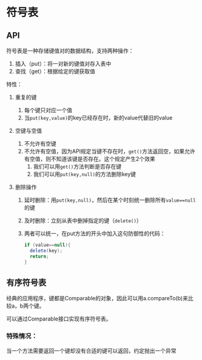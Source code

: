 # 符号表

## API

符号表是一种存储键值对的数据结构，支持两种操作：

1. 插入（put）：将一对新的键值对存入表中
2. 查找（get）：根据给定的键获取值

特性：

1. 重复的键

   1. 每个键只对应一个值
   2. 当`put(key,value)`的key已经存在时，新的value代替旧的value

2. 空键与空值

   1. 不允许有空键
   2. 不允许有空值，因为API规定当键不存在时，`get()`方法返回空，如果允许有空值，则不知道该键是否存在。这个规定产生2个效果
      1. 我们可以用`get()`方法判断是否存在键
      2. 我们可以用`put(key,null)`的方法删除key键

3. 删除操作

   1. 延时删除：用`put(key,null)`，然后在某个时刻统一删除所有`value==null`的键

   2. 及时删除：立刻从表中删掉指定的键（`delete()`）

   3. 两者可以统一，在put方法的开头中加入这句防御性的代码：

      ```java
      if (value==null){
      	delete(key);
      	return;
      }
      ```



## 有序符号表

经典的应用程序，键都是Comparable的对象，因此可以用a.compareTo(b)来比较a，b两个键。

可以通过Comparable接口实现有序符号表。

### 特殊情况：

当一个方法需要返回一个键却没有合适的键可以返回，约定抛出一个异常




